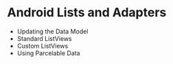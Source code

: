 # Android Lists and Adapters
- Updating the Data Model 
- Standard ListViews 
- Custom ListViews 
- Using Parcelable Data 

